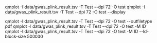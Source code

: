 qmplot -I data/gwas_plink_result.tsv -T Test --dpi 72 -O test
qmplot -I data/gwas_plink_result.tsv -T Test --dpi 72 -O test --display

qmplot -I data/gwas_plink_result.tsv -T Test --dpi 72 -O test --outfiletype pdf
qmplot -I data/gwas_plink_result.tsv -T Test --dpi 72 -O test -M ID
qmplot -I data/gwas_plink_result.tsv -T Test --dpi 72 -O test -M ID --ld-block-size 500000
